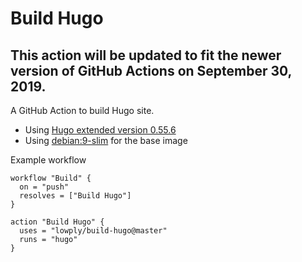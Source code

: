 # Build Hugo

## This action will be updated to fit the newer version of GitHub Actions on September 30, 2019.

A GitHub Action to build Hugo site.

- Using [Hugo extended version 0.55.6](https://github.com/gohugoio/hugo/releases/tag/v0.55.6)
- Using [debian:9-slim](https://hub.docker.com/_/debian/) for the base image

Example workflow

```
workflow "Build" {
  on = "push"
  resolves = ["Build Hugo"]
}

action "Build Hugo" {
  uses = "lowply/build-hugo@master"
  runs = "hugo"
}
```
